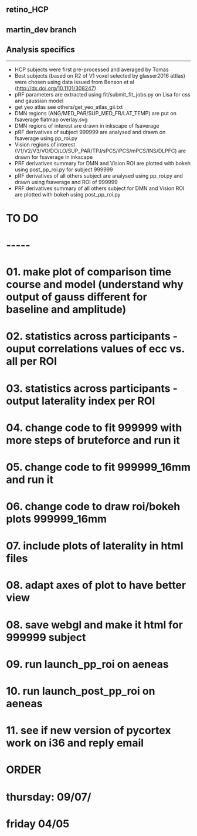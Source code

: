 ## retino_HCP

martin_dev branch
-----------------

## Analysis specifics
---------------------
- HCP subjects were first pre-processed and averaged by Tomas
- Best subjects (based on R2 of V1 voxel selected by glasser2016 attlas) were chosen using data
  issued from Benson et al (http://dx.doi.org/10.1101/308247)
- pRF parameters are extracted using fit/submit_fit_jobs.py on Lisa for css and gaussian model
- get yeo atlas see others/get_yeo_atlas_gii.txt
- DMN regions (ANG/MED_PAR/SUP_MED_FR/LAT_TEMP) are put on fsaverage flatmap overlay.svg
- DMN regions of interest are drawn in inkscape of fsaverage
- pRF derivatives of subject 999999 are analysed and drawn on fsaverage using pp_roi.py
- Vision regions of interest (V1/V2/V3/VO/DO/LO/SUP_PAR/TPJ/sPCS/iPCS/mPCS/INS/DLPFC) are drawn for fsaverage in inkscape
- PRF derivatives summary for DMN and Vision ROI are plotted with bokeh using post_pp_roi.py for subject 999999
- pRF derivatives of all others subject are analysed using pp_roi.py and drawn using fsaverage and ROI of 999999
- PRF derivatives summary of all others subject for DMN and Vision ROI are plotted with bokeh using post_pp_roi.py

# TO DO
# -----
# 01. make plot of comparison time course and model (understand why output of gauss different for baseline and amplitude)
# 02. statistics across participants - ouput correlations values of ecc vs. all per ROI
# 03. statistics across participants - output laterality index per ROI
# 04. change code to fit 999999 with more steps of bruteforce and run it
# 05. change code to fit 999999_16mm and run it
# 06. change code to draw roi/bokeh plots 999999_16mm
# 07. include plots of laterality in html files
# 08. adapt axes of plot to have better view
# 08. save webgl and make it html for 999999 subject
# 09. run launch_pp_roi on aeneas
# 10. run launch_post_pp_roi on aeneas
# 11. see if new version of pycortex work on i36 and reply email

# ORDER
# thursday: 09/07/
# friday 04/05